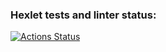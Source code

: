 ### Hexlet tests and linter status:
[![Actions Status](https://github.com/SandActor/frontend-project-12/actions/workflows/hexlet-check.yml/badge.svg)](https://github.com/SandActor/frontend-project-12/actions)